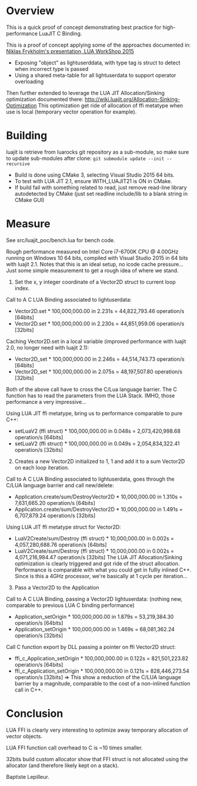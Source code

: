 # Overview

This is a quick proof of concept demonstrating best practice for high-performance LuaJIT C Binding.

This is a proof of concept applying some of the approaches documented in:
[Niklas Frykholm's presentation, LUA WorkShop 2015](http://www.frykholm.se/presentations/lua-workshop-2015/index.html#26)

- Exposing "object" as lightuserddata, with type tag is struct to detect when incorrect type is passed
- Using a shared meta-table for all lightuserdata to support operator overloading

Then further extended to leverage the LUA JIT Allocation/Sinking optimization documented there:
http://wiki.luajit.org/Allocation-Sinking-Optimization
This optimization get ride of allocation of ffi metatype when use is local (temporary vector operation for example).

# Building

luajit is retrieve from luarocks git repository as a sub-module, so make sure to update sub-modules after clone:
```git submodule update --init --recursive```

- Build is done using CMake 3, selecting Visual Studio 2015 64 bits.
- To test with LUA JIT 2.1, ensure WITH_LUAJIT21 is ON in CMake.
- If build fail with something related to read, just remove read-line library autodetected by CMake  (just set readline include/lib to a blank string in CMake GUI)

# Measure

See src/luajit_poc/bench.lua for bench code.

Rough performance measured on Intel Core i7-6700K CPU @ 4.00GHz running on Windows 10 64 bits, compiled with Visual Studio 2015 in 64 bits with luajit 2.1.
Notes that this is an ideal setup, no icode cache pressure... Just some simple measurement to get a rough idea of where we stand.

1) Set the x, y integer coordinate of a Vector2D struct to current loop index.

Call to A C LUA Binding associated to lightuserdata:
- Vector2D.set * 100,000,000.00 in 2.231s = 44,822,793.46 operation/s [64bits]
- Vector2D.set * 100,000,000.00 in 2.230s = 44,851,959.06 operation/s [32bits]

Caching Vector2D.set in a local variable (improved performance with luajit 2.0, no longer need with luajit 2.1):
- Vector2D_set * 100,000,000.00 in 2.246s = 44,514,743.73 operation/s [64bits]
- Vector2D_set * 100,000,000.00 in 2.075s = 48,197,507.80 operation/s [32bits]

Both of the above call have to cross the C/Lua language barrier. The C function has to read the parameters from the LUA Stack. 
IMHO, those performance a very impressive...

Using LUA JIT ffi metatype, bring us to performance comparable to pure C++:
- setLuaV2 (ffi struct) * 100,000,000.00 in 0.048s = 2,073,420,998.68 operation/s [64bits]
- setLuaV2 (ffi struct) * 100,000,000.00 in 0.049s = 2,054,834,322.41 operation/s [32bits]

2) Creates a new Vector2D initialized to 1, 1 and add it to a sum Vector2D on each loop iteration.

Call to A C LUA Binding associated to lightuserdata, goes through the C/LUA language barrier and call new/delete:
- Application.create/sum/DestroyVector2D * 10,000,000.00 in 1.310s = 7,631,665.20 operation/s [64bits]
- Application.create/sum/DestroyVector2D * 10,000,000.00 in 1.491s = 6,707,879.24 operation/s [32bits]

Using LUA JIT ffi metatype struct for Vector2D:
- LuaV2Create/sum/Destroy (ffi struct) * 10,000,000.00 in 0.002s = 4,057,280,688.76 operation/s [64bits]
- LuaV2Create/sum/Destroy (ffi struct) * 10,000,000.00 in 0.002s = 4,071,216,984.47 operation/s [32bits]
The LUA JIT Allocation/Sinking optimization is clearly triggered and got ride of the struct allocation. Performance is comparable with what you could get in fullly inlined C++. Since is this a 4GHz processor, we're basically at 1 cycle per iteration...

3) Pass a Vector2D to the Application

Call to A C LUA Binding, passing a Vector2D lightuserdata: (nothing new, comparable to previous LUA C binding performance)
- Application_setOrigin * 100,000,000.00 in 1.879s = 53,219,384.30 operation/s [64bits]
- Application_setOrigin * 100,000,000.00 in 1.469s = 68,081,362.24 operation/s [32bits]

Call C function export by DLL passing a pointer on ffi Vector2D struct:
- ffi_c_Application_setOrigin * 100,000,000.00 in 0.122s = 821,501,223.82 operation/s [64bits]
- ffi_c_Application_setOrigin * 100,000,000.00 in 0.121s = 828,446,273.54 operation/s [32bits]
=> This show a reduction of the C/LUA language barrier by a magnitude, comparable to the cost of a non-inlined function call in C++.

# Conclusion
LUA FFI is clearly very interesting to optimize away temporary allocation of vector objects. 

LUA FFI function call overhead to C is ~10 times smaller.

32bits build custom allocator show that FFI struct is not allocated using the allocator (and therefore likely kept on a stack).

Baptiste Lepilleur.

